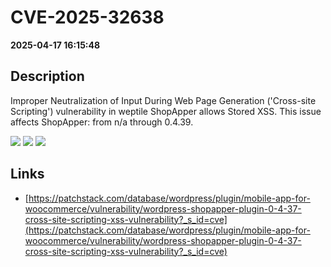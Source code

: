 # CVE-2025-32638

**2025-04-17 16:15:48**

## Description
Improper Neutralization of Input During Web Page Generation ('Cross-site Scripting') vulnerability in weptile ShopApper allows Stored XSS. This issue affects ShopApper: from n/a through 0.4.39.

![](https://img.shields.io/static/v1?label=Score&message=7.1&color=red)
![](https://img.shields.io/static/v1?label=Severity&message=HIGH&color=red)
![](https://img.shields.io/static/v1?label=CWE&message=XSS&color=green)

## Links
- [https://patchstack.com/database/wordpress/plugin/mobile-app-for-woocommerce/vulnerability/wordpress-shopapper-plugin-0-4-37-cross-site-scripting-xss-vulnerability?_s_id=cve](https://patchstack.com/database/wordpress/plugin/mobile-app-for-woocommerce/vulnerability/wordpress-shopapper-plugin-0-4-37-cross-site-scripting-xss-vulnerability?_s_id=cve)
